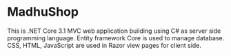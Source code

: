 # MadhuShop
This is .NET Core 3.1 MVC web application building using C# as server side programming language.
Entity framework Core is used to manage database.
CSS, HTML, JavaScript are used in Razor view pages for client side. 
